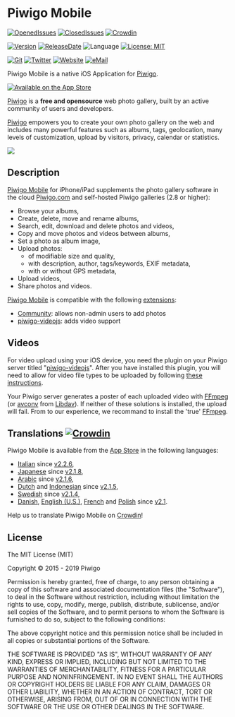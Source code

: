 # Piwigo Mobile

[![OpenedIssues](https://img.shields.io/github/issues-raw/Piwigo/Piwigo-Mobile.svg?style=flat)](https://github.com/Piwigo/Piwigo-Mobile/issues)
[![ClosedIssues](https://img.shields.io/github/issues-closed-raw/Piwigo/Piwigo-Mobile.svg?color=success)](https://github.com/Piwigo/Piwigo-Mobile/issues?utf8=✓&q=is%3Aissue+is%3Aclosed)
[![Crowdin](https://d322cqt584bo4o.cloudfront.net/piwigo-mobile/localized.svg)](https://crowdin.com/project/piwigo-mobile) 

[![Version](https://img.shields.io/github/release/Piwigo/Piwigo-Mobile.svg)](https://itunes.apple.com/app/piwigo/id472225196?mt=8)
[![ReleaseDate](https://img.shields.io/github/release-date/Piwigo/Piwigo-Mobile.svg?color=screen)](https://itunes.apple.com/app/piwigo/id472225196?mt=8)
![Language](https://img.shields.io/github/languages/top/Piwigo/Piwigo-Mobile.svg)
[![License: MIT](https://img.shields.io/github/license/Piwigo/Piwigo-Mobile.svg)](http://opensource.org/licenses/MIT)

[![Git](https://img.shields.io/badge/GitHub-Piwigo-blue.svg?style=flat)](https://github.com/Piwigo)
[![Twitter](https://img.shields.io/badge/twitter-@piwigo-blue.svg?style=flat)](http://twitter.com/piwigo)
[![Website](https://img.shields.io/badge/website-piwigo.org-orange.svg?style=flat)](http://piwigo.org)
[![eMail](https://img.shields.io/badge/email-ios@piwigo.org-orange.svg?style=flat)](mailto:ios@piwigo.org?SUBJECT=About%20Piwigo%20Mobile%20for%20iOS)

Piwigo Mobile is a native iOS Application for [Piwigo](http://piwigo.org).

[![Available on the App Store](http://cl.ly/WouG/Download_on_the_App_Store_Badge_US-UK_135x40.svg)](https://itunes.apple.com/app/piwigo/id472225196?mt=8)

[Piwigo](http://piwigo.org) is a **free and opensource** web photo gallery, built by an active community of users and developers.

[Piwigo](http://piwigo.org) empowers you to create your own photo gallery on the web and includes many powerful features such as albums, tags, geolocation, many levels of customization, upload by visitors, privacy, calendar or statistics.

[![](https://raw.githubusercontent.com/Piwigo/Piwigo-Mobile/v2.4.1/Assets/Screenshots/iPhone-XS+iPad-Pro-13-Landscape-Silver-en.png)](https://raw.githubusercontent.com/Piwigo/Piwigo-Mobile/v2.4.1/Assets/Screenshots/iPhone-XS+iPad-Pro-13-Landscape-Silver-en-small.png)
## Description
[Piwigo Mobile](https://itunes.apple.com/us/app/piwigo/id472225196?mt=8) for iPhone/iPad supplements the photo gallery software in the cloud [Piwigo.com](http://iwigo.com) and self-hosted Piwigo galleries (2.8 or higher):

- Browse your albums,
- Create, delete, move and rename albums,
- Search, edit, download and delete photos and videos,
- Copy and move photos and videos between albums,
- Set a photo as album image,
- Upload photos:
   - of modifiable size and quality,
   - with description, author, tags/keywords, EXIF metadata,
   - with or without GPS metadata,
- Upload videos,
- Share photos and videos.

[Piwigo Mobile](https://itunes.apple.com/us/app/piwigo/id472225196?mt=8) is compatible with the following [extensions](https://piwigo.org/ext/):

- [Community](https://piwigo.org/ext/extension_view.php?eid=303): allows non-admin users to add photos
- [piwigo-videojs](http://piwigo.org/ext/extension_view.php?eid=610): adds video support

## Videos 
For video upload using your iOS device, you need the plugin on your Piwigo server titled "[piwigo-videojs](http://piwigo.org/ext/extension_view.php?eid=610)". After you have installed this plugin, you will need to allow for video file types to be uploaded by following [these instructions](https://github.com/xbgmsharp/piwigo-videojs/wiki/How-to-add-videos).

Your Piwigo server generates a poster of each uploaded video with [FFmpeg](http://www.ffmpeg.org) (or [avconv](https://libav.org/documentation/avconv.html) from [Libdav](https://libav.org)). If neither of these solutions is installed, the upload will fail. From to our experience, we recommand to install the 'true' [FFmpeg](http://www.ffmpeg.org).

## Translations [![Crowdin](https://d322cqt584bo4o.cloudfront.net/piwigo-mobile/localized.svg)](https://crowdin.com/project/piwigo-mobile)
Piwigo Mobile is available from the [App Store](https://itunes.apple.com/app/piwigo/id472225196?mt=8) in the following languages:
- [Italian](https://crowdin.com/project/piwigo-mobile/it#) since [v2.2.6](https://github.com/Piwigo/Piwigo-Mobile/releases/tag/v2.2.6),
- [Japanese](https://crowdin.com/project/piwigo-mobile/ja#) since [v2.1.8](https://github.com/Piwigo/Piwigo-Mobile/releases/tag/v2.1.8),
- [Arabic](https://crowdin.com/project/piwigo-mobile/ar#) since [v2.1.6](https://github.com/Piwigo/Piwigo-Mobile/releases/tag/v2.1.6),
- [Dutch](https://crowdin.com/project/piwigo-mobile/nl#) and [Indonesian](https://crowdin.com/project/piwigo-mobile/id#) since [v2.1.5](https://github.com/Piwigo/Piwigo-Mobile/releases/tag/v2.1.5),
- [Swedish](https://crowdin.com/project/piwigo-mobile/sv-SE#) since [v2.1.4](https://github.com/Piwigo/Piwigo-Mobile/releases/tag/v2.1.4),
- [Danish](https://crowdin.com/project/piwigo-mobile/da#), [English (U.S.)](https://crowdin.com/project/piwigo-mobile), [French](https://crowdin.com/project/piwigo-mobile/fr#) and [Polish](https://crowdin.com/project/piwigo-mobile/pl#) since [v2.1](https://github.com/Piwigo/Piwigo-Mobile/releases/tag/v2.1).

Help us to translate Piwigo Mobile on [Crowdin](https://crowdin.com/project/piwigo-mobile)!

## License
The MIT License (MIT)

Copyright © 2015 - 2019 Piwigo

Permission is hereby granted, free of charge, to any person obtaining a copy of this software and associated documentation files (the "Software"), to deal in the Software without restriction, including without limitation the rights to use, copy, modify, merge, publish, distribute, sublicense, and/or sell copies of the Software, and to permit persons to whom the Software is furnished to do so, subject to the following conditions:

The above copyright notice and this permission notice shall be included in all copies or substantial portions of the Software.

THE SOFTWARE IS PROVIDED "AS IS", WITHOUT WARRANTY OF ANY KIND, EXPRESS OR IMPLIED, INCLUDING BUT NOT LIMITED TO THE WARRANTIES OF MERCHANTABILITY, FITNESS FOR A PARTICULAR PURPOSE AND NONINFRINGEMENT. IN NO EVENT SHALL THE AUTHORS OR COPYRIGHT HOLDERS BE LIABLE FOR ANY CLAIM, DAMAGES OR OTHER LIABILITY, WHETHER IN AN ACTION OF CONTRACT, TORT OR OTHERWISE, ARISING FROM, OUT OF OR IN CONNECTION WITH THE SOFTWARE OR THE USE OR OTHER DEALINGS IN THE SOFTWARE.
